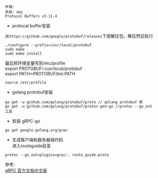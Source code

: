 `环境:`     
`系统: mac`     
`Protocol Buffers v3.11.4`



* protocal buffer安装

从`https://github.com/google/protobuf/releases`下周解压包，解压然后执行
```
./configure --prefix=/usr/local/protobuf
sudo make
sudo make install
```
最后把环境变量写到/etc/profile      
export PROTOBUF=/usr/local/protobuf     
export PATH=$PROTOBUF/bin:$PATH

```
source /etc/profile
```


* golang protobuf安装

```
go get -u github.com/golang/protobuf/proto // golang protobuf 库
go get -u github.com/golang/protobuf/protoc-gen-go //protoc --go_out 工具
```

* 安装 gRPC-go

```
go get google.golang.org/grpc
```


* 生成客户端和服务器端代码  
进入routeguide目录
```
protoc --go_out=plugins=grpc:. route_guide.proto
```

参考:   
[gRPC 官方文档中文版](http://doc.oschina.net/grpc?t=60133)